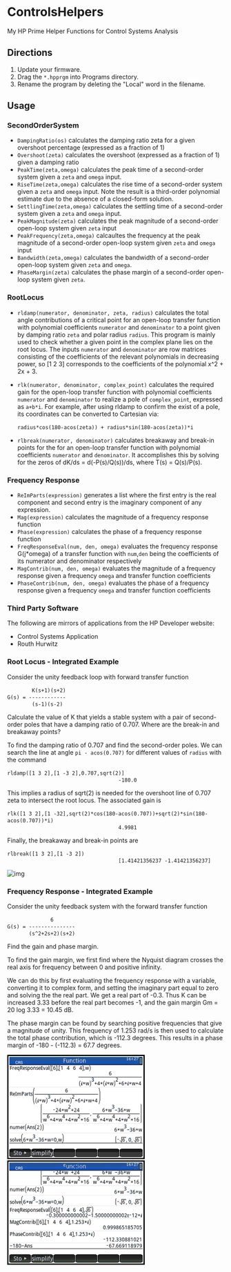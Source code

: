 # ControlsHelpers
My HP Prime Helper Functions for Control Systems Analysis

## Directions
1. Update your firmware. 
2. Drag the `*.hpprgm` into Programs directory. 
3. Rename the program by deleting the "Local" word in the filename.

## Usage

### SecondOrderSystem
- `DampingRatio(os)` calculates the damping ratio zeta for a given
  overshoot percentage (expressed as a fraction of 1)
- `Overshoot(zeta)` calculates the overshoot (expressed as a fraction
  of 1) given a damping ratio
- `PeakTime(zeta,omega)` calculates the peak time of a second-order system given a `zeta` and `omega`
  input.
- `RiseTime(zeta,omega)` calculates the rise time of a second-order system given a
  `zeta` and `omega` input. Note the result is a third-order
  polynomial estimate due to the absence of a closed-form solution.
- `SettlingTime(zeta,omega)` calculates the settling time of a second-order system
  given a `zeta` and `omega` input.
- `PeakMagnitude(zeta)` calculates the peak magnitude of a second-order
  open-loop system given `zeta` input
- `PeakFrequency(zeta,omega)` calcaultes the frequency at the peak magnitude of a
  second-order open-loop system given `zeta` and `omega` input
- `Bandwidth(zeta,omega)` calculates the bandwidth of a second-order open-loop
  system given `zeta` and `omega`.
- `PhaseMargin(zeta)` calculates the phase margin of a second-order
  open-loop system given `zeta`.

### RootLocus

- `rldamp(numerator, denominator, zeta, radius)` calculates the total angle
  contributions of a critical point for an open-loop transfer function
  with polynomial coefficients `numerator` and `denominator` to a point given by
  damping ratio `zeta` and polar radius `radius`. This program is
  mainly used to check whether a given point in the complex plane lies
  on the root locus. The inputs `numerator` and `denominator` are row
  matrices consisting of the coefficients of the relevant polynomials
  in decreasing power, so [1 2 3] corresponds to the coefficients of
  the polynomial x^2 + 2x + 3.

- `rlk(numerator, denominator, complex_point)` calculates the required
  gain for the open-loop transfer function with polynomial coefficients
  `numerator` and `denominator` to realize a pole of `complex_point`,
  expressed as `a+b*i`. For example, after using rldamp to confirm the
  exist of a pole, its coordinates can be converted to Cartesian via:
  
  ```
  radius*cos(180-acos(zeta)) + radius*sin(180-acos(zeta))*i
  ```

- `rlbreak(numerator, denominator)` calculates breakaway and
  break-in points for the for an open-loop transfer function
  with polynomial coefficients `numerator` and `denominator`. It
  accomplishes this by solving for the zeros of dK/ds =
  d(-P(s)/Q(s))/ds, where T(s) = Q(s)/P(s). 

### Frequency Response
- `ReImParts(expression)` generates a list where the first entry is
  the real component and second entry is the imaginary component of
  any expression. 
- `Mag(expression)` calculates the magnitude of a frequency response function
- `Phase(expression)` calculates the phase of a frequency
  response function
- `FreqResponseEval(num, den, omega)` evaluates the frequency
  response G(j*omega) of  a transfer function with `num`,`den` being
  the coefficients of its numerator and denominator respectively
- `MagContrib(num, den, omega)` evaluates the magnitude of a frequency
  response given a frequency `omega` and transfer function coefficients
- `PhaseContrib(num, den, omega)` evaluates the phase of a frequency
  response given a frequency `omega` and transfer function
  coefficients
  

### Third Party Software
The following are mirrors of applications from the HP Developer website:

- Control Systems Application
- Routh Hurwitz

### Root Locus - Integrated Example

Consider the unity feedback loop with forward transfer function
```
        K(s+1)(s+2)
G(s) = ------------
        (s-1)(s-2)
```
Calculate the value of K that yields a stable system with a pair of
  second-order poles that have a damping ratio of 0.707. Where are
  the break-in and breakaway points?

To find the damping ratio of 0.707 and find the second-order poles. We
can search the line at angle `pi - acos(0.707)` for different values
of `radius` with the command
```
rldamp([1 3 2],[1 -3 2],0.707,sqrt(2)]
                                    -180.0
```
This implies a radius of sqrt(2) is needed for the overshoot line of
0.707 zeta to intersect the root locus. The associated gain is
```
rlk([1 3 2],[1 -32],sqrt(2)*cos(180-acos(0.707))+sqrt(2)*sin(180-acos(0.707))*i)
                                    4.9981
```
Finally, the breakaway and break-in points are
```
rlbreak([1 3 2],[1 -3 2])
                                    [1.41421356237 -1.41421356237]
```

![img](./img/rl1.png)

### Frequency Response - Integrated Example
Consider the unity feedback system with the forward transfer function
```
              6
G(s) = ---------------
       (s^2+2s+2)(s+2)
```
Find the gain and phase margin.

To find the gain margin, we first find where the Nyquist diagram
crosses the real axis for frequency between 0 and positive infinity.

We can do this by first evaluating the frequency response with a
variable, converting it to complex form, and setting the imaginary
part equal to zero and solving the the real part. We get a real part
of -0.3. Thus K can be increased 3.33 before the real part becomes -1,
and the gain margin Gm = 20 log 3.33 = 10.45 dB.

The phase margin can be found by searching positive frequencies that
give a magnitude of unity. This frequency of 1.253 rad/s is then used to calculate
the total phase contribution, which is -112.3 degrees. This results in
a phase margin of -180 - (-112.3) = 67.7 degrees.

![img](./img/freq1.png)
![img](./img/freq2.png)
